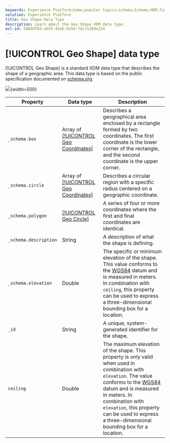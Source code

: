 ```yaml
---
keywords: Experience Platform;home;popular topics;schema;Schema;XDM;fields;schemas;Schemas;geo;geo shape;datatype;data-type;data type;
solution: Experience Platform
title: Geo Shape Data Type
description: Learn about the Geo Shape XDM data type.
exl-id: 50b9d783-a555-45eb-b154-7dc71389e224
---
```

# [!UICONTROL Geo Shape] data type

[!UICONTROL Geo Shape] is a standard XDM data type that describes the shape of a geographic area. This data type is based on the public specification documented on [schema.org](https://schema.org/GeoShape).

![](../images/data-types/geo-shape.png){width=500}

| Property | Data type | Description |
| --- | --- | --- |
| `_schema.box` | Array of [[!UICONTROL Geo Coordinates]](./geo-coordinates.md) | Describes a geographical area enclosed by a rectangle formed by two coordinates. The first coordinate is the lower corner of the rectangle, and the second coordinate is the upper corner. |
| `_schema.circle` | Array of [[!UICONTROL Geo Coordinates]](./geo-coordinates.md) | Describes a circular region with a specific radius centered on a geographic coordinate. |
| `_schema.polygon` | [[!UICONTROL Geo Circle]](./geo-circle.md) | A series of four or more coordinates where the first and final coordinates are identical. |
| `_schema.description` | String | A description of what the shape is defining. |
| `_schema.elevation` | Double | The specific or minimum elevation of the shape. This value conforms to the [WGS84](https://gisgeography.com/wgs84-world-geodetic-system/) datum and is measured in meters. In combination with `ceiling`, this property can be used to express a three-dimensional bounding box for a location. |
| `_id` | String | A unique, system-generated identifier for the shape. |
| `ceiling` | Double | The maximum elevation of the shape. This property is only valid when used in combination with `elevation`. The value conforms to the [WGS84](https://gisgeography.com/wgs84-world-geodetic-system/) datum and is measured in meters. In combination with `elevation`, this property can be used to express a three-dimensional bounding box for a location. |
